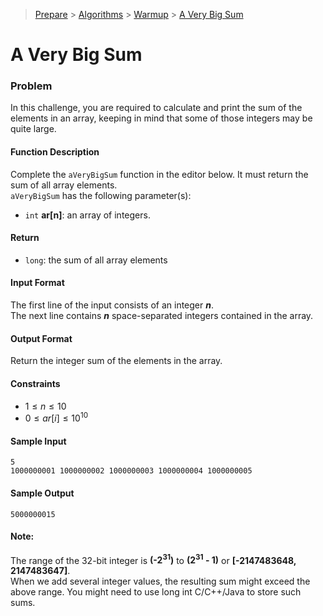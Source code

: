 > [Prepare](https://www.hackerrank.com/dashboard) > [Algorithms](https://www.hackerrank.com/domains/algorithms) > 
[Warmup](https://www.hackerrank.com/domains/algorithms/warmup) > [A Very Big Sum](https://www.hackerrank.com/challenges/a-very-big-sum/problem)
# A Very Big Sum

### Problem
In this challenge, you are required to calculate and print the sum of the elements in an array, 
keeping in mind that some of those integers may be quite large.

#### Function Description
Complete the `aVeryBigSum` function in the editor below. It must return the sum of all array elements. <br/>
`aVeryBigSum` has the following parameter(s):
- `int` **ar[n]**: an array of integers.

#### Return
- `long`: the sum of all array elements

#### Input Format
The first line of the input consists of an integer _**n**_. <br/>
The next line contains _**n**_ space-separated integers contained in the array.

#### Output Format
Return the integer sum of the elements in the array.

#### Constraints
- $1 \leq n \leq 10$
- $0 \leq ar[i] \leq 10^{10}$

#### Sample Input
```text
5
1000000001 1000000002 1000000003 1000000004 1000000005
```

#### Sample Output
```text
5000000015
```

#### Note:
The range of the 32-bit integer is **(-2<sup>31</sup>)** to **(2<sup>31</sup> - 1)** or **[-2147483648, 2147483647]**. <br/>
When we add several integer values, the resulting sum might exceed the above range. 
You might need to use long int C/C++/Java to store such sums.
